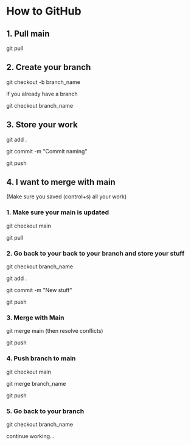 # How to GitHub



## 1. Pull main

git pull

## 2. Create your branch

git checkout -b branch_name

if you already have a branch

git checkout branch_name


## 3. Store your work

git add .

git commit -m "Commit naming"

git push

## 4. I want to merge with main

(Make sure you saved (control+s) all your work)

### 1. Make sure your main is updated

git checkout main

git pull

### 2. Go back to your back to your branch and store your stuff

git checkout branch_name

git add .

git commit -m "New stuff"

git push

### 3. Merge with Main

git merge main (then resolve conflicts)

git push

### 4. Push branch to main

git checkout main

git merge branch_name

git push

### 5. Go back to your branch

git checkout branch_name

continue working...